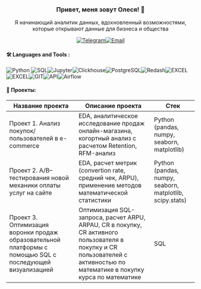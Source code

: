 ### <p align="center">Привет, меня зовут Олеся! 👋</p>
<div align="center">
Я начинающий аналитик данных, вдохновленный возможностями, которые открывают данные для бизнеса и общества


  <a href="">[![Telegram](https://img.shields.io/badge/-Telegram-27A7E7?style=for-the-badge&logo=telegram)](https://t.me/Erased_r)</a><a href="">[![Email](https://img.shields.io/badge/Email-red?style=for-the-badge&logo=gmail&logoColor=white)](mailto:postbox@olesyalapitskaya.ru)</a>


</div>

####  🛠️ Languages and Tools :  
![Python](https://img.shields.io/badge/-Python-FFF?style=for-the-badge&logo=python) ![SQL](https://img.shields.io/badge/-SQL-00A4EF?style=for-the-badge&logo=SQL)![Jupyter](https://img.shields.io/badge/-Jupyter_Notebook-FFF?style=for-the-badge&logo=Jupyter)![Clickhouse](https://img.shields.io/badge/-Clickhouse-FFF?style=for-the-badge&logo=Clickhouse)![PostgreSQL](https://img.shields.io/badge/-PostgreSQL-FFF?style=for-the-badge&logo=PostgreSQL)![Redash](https://img.shields.io/badge/-Redash-E44D26?style=for-the-badge&logo=Redash)![EXCEL](https://img.shields.io/badge/-EXCEL-FF?style=for-the-badge&logo=EXCEL)![EXCEL](https://img.shields.io/badge/-Google_Sheets-FFF?style=for-the-badge&logo=GoogleSheets)![GIT](https://img.shields.io/badge/-GIT-FFF?style=for-the-badge&logo=GIT)![API](https://img.shields.io/badge/-API-FF6600?style=for-the-badge&logo=API)![Airflow](https://img.shields.io/badge/-Airflow-77DDE7?style=for-the-badge&logo=AIRFLOW)

#### 💼 Проекты:
|Название проекта| Описание проекта|Стек|
|----------------|-----------------|----|
|Проект 1. Анализ покупок/пользователей в e-commerce|EDA, аналитическое исследование продаж онлайн-магазина, когортный анализ с расчетом Retention, RFM-анализ|Python (pandas, numpy, seaborn, matplotlib)|
|Проект 2. A/B–тестирования новой механики оплаты услуг на сайте|EDA, расчет метрик (сonvertion rate, средний чек, ARPU), применение методов математической статистики|Python (pandas, numpy, seaborn, matplotlib, scipy.stats)|
|Проект 3. Оптимизация воронки продаж образовательной платформы с помощью SQL с последующей визуализацией|Оптимизация SQL-запроса, расчет ARPU, ARPAU, CR в покупку, CR активного пользователя в покупку и CR пользователей с активностью по математике в покупку курса по математике|SQL|
